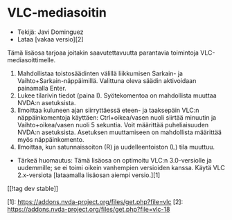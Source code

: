 # VLC-mediasoitin #

* Tekijä: Javi Dominguez
* Lataa [vakaa versio][2]

Tämä lisäosa tarjoaa joitakin saavutettavuutta parantavia toimintoja
VLC-mediasoittimelle.

1. Mahdollistaa toistosäädinten välillä liikkumisen Sarkain- ja
   Vaihto+Sarkain-näppäimillä. Valittuna oleva säädin aktivoidaan painamalla
   Enter.
2. Lukee tilarivin tiedot (paina I). Syötekomentoa on mahdollista muuttaa
   NVDA:n asetuksista.
3. Ilmoittaa kuluneen ajan siirryttäessä eteen- ja taaksepäin VLC:n
   näppäinkomentoja käyttäen: Ctrl+oikea/vasen nuoli siirtää minuutin ja
   Vaihto+oikea/vasen nuoli  5 sekuntia. Voit määrittää puheliaisuuden
   NVDA:n asetuksista. Asetuksen muuttamiseen on mahdollista määrittää myös
   näppäinkomento.
4. Ilmoittaa, kun satunnaissoiton (R) ja uudelleentoiston (L) tila muuttuu.

* Tärkeä huomautus: Tämä lisäosa on optimoitu VLC:n 3.0-versiolle ja
  uudemmille; se ei toimi oikein vanhempien versioiden kanssa. Käytä VLC
  2.x-versiota [lataamalla lisäosan aiempi versio.][1]


[[!tag dev stable]]

[1]: https://addons.nvda-project.org/files/get.php?file=vlc [2]:
https://addons.nvda-project.org/files/get.php?file=vlc-18

